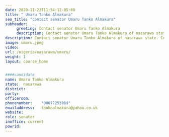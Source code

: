 ```yaml
---
date: 2020-11-22T11:54:12-05:00
title: " Umaru Tanko Almakura"
seo_title: "contact senator Umaru Tanko Almakura"
subheader:
     greeting: Contact senator Umaru Tanko Almakura 
     description: Contact senator Umaru Tanko Almakura of nasarawa state. Contact information for senator Umaru Tanko Almakura includes email address, phone number, and mailing address.
description: Contact senator Umaru Tanko Almakura of nasarawa state. Contact information for senator Umaru Tanko Almakura includes email address, phone number, and mailing address.
image: umaru.jpeg
video: 
url: /nigeria/nasarawa/umaru/
weight: 1
layout: course_home


####candidate
name: Umaru Tanko Almakura
state:	nasarawa
district: 
party:	
officeroom:	
phonenumber:	"08077253989"
emailaddress:	tankoalmakura@yahoo.co.uk
website:	
role: senator
inoffice: current
powrid: 
---
```


